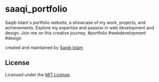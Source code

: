 # saaqi_portfolio
Saqib Islam's portfolio website, a showcase of my work, projects, and achievements. Explore my expertise and passion in web development and design. Join me on this creative journey. #portfolio #webdevelopment #design

created and maintained by [Saqib Islam](https://saqibtech.com "Saqib Islam - UI/UX Designer & Fullstack Developer.")

## License

Licensed under the [MIT License](LICENSE).
